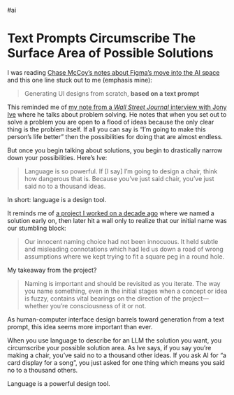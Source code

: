 #ai

# Text Prompts Circumscribe The Surface Area of Possible Solutions

I was reading [Chase McCoy’s notes about Figma’s move into the AI space](https://chasem.co/2024/06/figma-ai/) and this one line stuck out to me (emphasis mine):

> Generating UI designs from scratch, **based on a text prompt**

This reminded me of [my note from a _Wall Street Journal_ interview with Jony Ive](https://notes.jim-nielsen.com/#2022-11-30T1227) where he talks about problem solving. He notes that when you set out to solve a problem you are open to a flood of ideas because the only clear thing is the problem itself. If all you can say is “I’m going to make this person’s life better” then the possibilities for doing that are almost endless.

But once you begin talking about solutions, you begin to drastically narrow down your possibilities. Here’s Ive:

> Language is so powerful. If [I say] I’m going to design a chair, think how dangerous that is. Because you’ve just said chair, you’ve just said no to a thousand ideas.

In short: language is a design tool.

It reminds me of [a project I worked on a decade ago](https://blog.jim-nielsen.com/2014/innovation-talk-page/) where we named a solution early on, then later hit a wall only to realize that our initial name was our stumbling block:

>  Our innocent naming choice had not been innocuous. It held subtle and misleading connotations which had led us down a road of wrong assumptions where we kept trying to fit a square peg in a round hole.

My takeaway from the project?

> Naming is important and should be revisited as you iterate. The way you name something, even in the initial stages when a concept or idea is fuzzy, contains vital bearings on the direction of the project—whether you’re consciousness of it or not.

As human-computer interface design barrels toward generation from a text prompt, this idea seems more important than ever.

When you use language to describe for an LLM the solution you want, you circumscribe your possible solution area. As Ive says, if you say you’re making a chair, you’ve said no to a thousand other ideas. If you ask AI for “a card display for a song”, you just asked for one thing which means you said no to a thousand others.

Language is a powerful design tool.